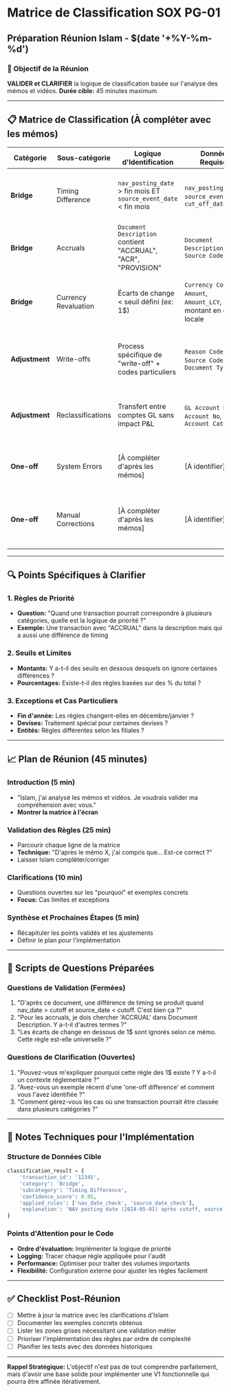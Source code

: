 # Matrice de Classification SOX PG-01
## Préparation Réunion Islam - $(date '+%Y-%m-%d')

### 🎯 Objectif de la Réunion
**VALIDER et CLARIFIER** la logique de classification basée sur l'analyse des mémos et vidéos.
**Durée cible:** 45 minutes maximum

---

## 📋 Matrice de Classification (À compléter avec les mémos)

| Catégorie | Sous-catégorie | Logique d'Identification | Données Requises | Questions de Validation | Questions de Clarification |
|-----------|----------------|---------------------------|------------------|------------------------|---------------------------|
| **Bridge** | Timing Difference | `nav_posting_date` > fin mois ET `source_event_date` < fin mois | `nav_posting_date`, `source_event_date`, `cut_off_date` | ✅ "Cette règle s'applique-t-elle aussi aux transactions de fin d'année ?" | ❓ "Y a-t-il des exceptions à cette règle selon le type de transaction ?" |
| **Bridge** | Accruals | `Document Description` contient "ACCRUAL", "ACR", "PROVISION" | `Document Description`, `Source Code` | ✅ "Y a-t-il d'autres mots-clés spécifiques à rechercher ?" | ❓ "Comment distinguer un accrual légitime d'une erreur ?" |
| **Bridge** | Currency Revaluation | Écarts de change < seuil défini (ex: 1$) | `Currency Code`, `Amount`, `Amount_LCY`, montant en devise locale | ✅ "Le seuil de 1$ est-il fixe ou variable selon la devise ?" | ❓ "Pourquoi ce seuil spécifique ? Y a-t-il un contexte réglementaire ?" |
| **Adjustment** | Write-offs | Process spécifique de "write-off" + codes particuliers | `Reason Code`, `Source Code`, `Document Type` | ✅ "Quels sont les codes spécifiques qui identifient un write-off ?" | ❓ "Avez-vous un exemple récent de write-off et comment l'identifier ?" |
| **Adjustment** | Reclassifications | Transfert entre comptes GL sans impact P&L | `GL Account No`, `Bal Account No`, `Account Category` | ✅ "Comment différencier une reclassification d'un vrai mouvement ?" | ❓ "Y a-t-il des reclassifications qui nécessitent une validation manuelle ?" |
| **One-off** | System Errors | [À compléter d'après les mémos] | [À identifier] | ✅ "Comment identifier de manière systématique ces erreurs ?" | ❓ "Pouvez-vous partager un exemple récent d'erreur système ?" |
| **One-off** | Manual Corrections | [À compléter d'après les mémos] | [À identifier] | ✅ "Y a-t-il un processus standard pour ces corrections ?" | ❓ "Comment s'assurer qu'une correction manuelle est légitime ?" |

---

## 🔍 Points Spécifiques à Clarifier

### 1. Règles de Priorité
- **Question:** "Quand une transaction pourrait correspondre à plusieurs catégories, quelle est la logique de priorité ?"
- **Exemple:** Une transaction avec "ACCRUAL" dans la description mais qui a aussi une différence de timing

### 2. Seuils et Limites
- **Montants:** Y a-t-il des seuils en dessous desquels on ignore certaines différences ?
- **Pourcentages:** Existe-t-il des règles basées sur des % du total ?

### 3. Exceptions et Cas Particuliers
- **Fin d'année:** Les règles changent-elles en décembre/janvier ?
- **Devises:** Traitement spécial pour certaines devises ?
- **Entités:** Règles différentes selon les filiales ?

---

## 📈 Plan de Réunion (45 minutes)

### Introduction (5 min)
- "Islam, j'ai analysé les mémos et vidéos. Je voudrais valider ma compréhension avec vous."
- **Montrer la matrice à l'écran**

### Validation des Règles (25 min)
- Parcourir chaque ligne de la matrice
- **Technique:** "D'après le mémo X, j'ai compris que... Est-ce correct ?"
- Laisser Islam compléter/corriger

### Clarifications (10 min)
- Questions ouvertes sur les "pourquoi" et exemples concrets
- **Focus:** Cas limites et exceptions

### Synthèse et Prochaines Étapes (5 min)
- Récapituler les points validés et les ajustements
- Définir le plan pour l'implémentation

---

## 🎤 Scripts de Questions Préparées

### Questions de Validation (Fermées)
1. "D'après ce document, une différence de timing se produit quand nav_date > cutoff et source_date < cutoff. C'est bien ça ?"
2. "Pour les accruals, je dois chercher 'ACCRUAL' dans Document Description. Y a-t-il d'autres termes ?"
3. "Les écarts de change en dessous de 1$ sont ignorés selon ce mémo. Cette règle est-elle universelle ?"

### Questions de Clarification (Ouvertes)
1. "Pouvez-vous m'expliquer pourquoi cette règle des 1$ existe ? Y a-t-il un contexte réglementaire ?"
2. "Avez-vous un exemple récent d'une 'one-off difference' et comment vous l'avez identifiée ?"
3. "Comment gérez-vous les cas où une transaction pourrait être classée dans plusieurs catégories ?"

---

## 🔧 Notes Techniques pour l'Implémentation

### Structure de Données Cible
```python
classification_result = {
    'transaction_id': '12345',
    'category': 'Bridge',
    'subcategory': 'Timing Difference',
    'confidence_score': 0.95,
    'applied_rules': ['nav_date_check', 'source_date_check'],
    'explanation': 'NAV posting date (2024-05-01) après cutoff, source date (2024-04-30) avant cutoff'
}
```

### Points d'Attention pour le Code
- **Ordre d'évaluation:** Implémenter la logique de priorité
- **Logging:** Tracer chaque règle appliquée pour l'audit
- **Performance:** Optimiser pour traiter des volumes importants
- **Flexibilité:** Configuration externe pour ajuster les règles facilement

---

## ✅ Checklist Post-Réunion

- [ ] Mettre à jour la matrice avec les clarifications d'Islam
- [ ] Documenter les exemples concrets obtenus
- [ ] Lister les zones grises nécessitant une validation métier
- [ ] Prioriser l'implémentation des règles par ordre de complexité
- [ ] Planifier les tests avec des données historiques

---

**Rappel Stratégique:** L'objectif n'est pas de tout comprendre parfaitement, mais d'avoir une base solide pour implémenter une V1 fonctionnelle qui pourra être affinée itérativement.